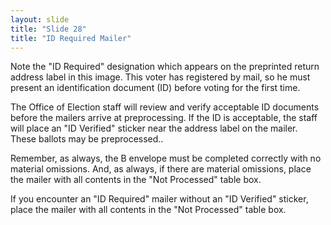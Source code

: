 ```yaml
---
layout: slide
title: "Slide 28"
title: "ID Required Mailer"
---
```


Note the "ID Required" designation which appears on the preprinted return address label in this image. This voter has registered by mail, so he must present an identification document (ID) before voting for the first time.

The Office of Election staff will review and verify acceptable ID documents before the mailers arrive at preprocessing. If the ID is acceptable, the staff will place an "ID Verified" sticker near the address label on the mailer. These ballots may be preprocessed..

Remember, as always, the B envelope must be completed correctly with no material omissions. And, as always, if there are material omissions, place the mailer with all contents in the "Not Processed" table box.

If you encounter an "ID Required" mailer without an "ID Verified" sticker, place the mailer with all contents in the "Not Processed" table box.